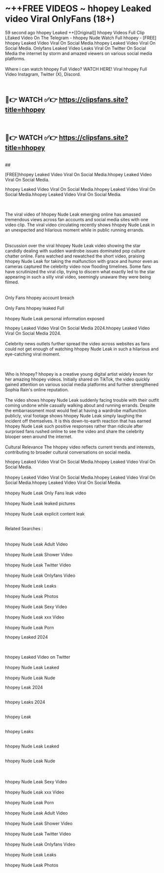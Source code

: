 # ~++FREE VIDEOS ~ hhopey Leaked video Viral OnlyFans (18+)<br>


59 second ago hhopey Leaked ++[[Original]] hhopey Videos Full Clip LEaked Video On The Telegram  - hhopey Nude  Watch Full hhopey - [FREE] hhopey Leaked Video Viral On Social Media.hhopey Leaked Video Viral On Social Media.   Onlyfans Leaked Video Leaks Viral On Twitter On Social Media the internet by storm and amazed viewers on various social media platforms. <br><br>
Where i can watch hhopey Full Video? WATCH HERE! Viral hhopey Full Video Instagram, Twitter (X), Discord. <br>


 <br>

##  🔴👉 WATCH ✅👉  <a href="https://clipsfans.site?title=hhopey&ref=git">https://clipsfans.site?title=hhopey</a> <br>
  <br>

##  🔴👉 WATCH ✅👉  <a href="https://clipsfans.site?title=hhopey&ref=git">https://clipsfans.site?title=hhopey</a> <br>
  <br>
  ##



[FREE]hhopey Leaked Video Viral On Social Media.hhopey Leaked Video Viral On Social Media. <br>

hhopey Leaked Video Viral On Social Media.hhopey Leaked Video Viral On Social Media.hhopey Leaked Video Viral On Social Media. <br>


  <br>

  <br>
The viral video of hhopey Nude Leak emerging online has amassed tremendous views across fan accounts and social media sites with one video clip. The viral video circulating recently shows hhopey Nude Leak in an unexpected and hilarious moment while in public running errands.<br>
<br>


<br>
Discussion over the viral hhopey Nude Leak video showing the star candidly dealing with sudden wardrobe issues dominated pop culture chatter online. Fans watched and rewatched the short video, praising hhopey Nude Leak for taking the malfunction with grace and humor even as cameras captured the celebrity video now flooding timelines. Some fans have scrutinized the viral clip, trying to discern what exactly led to the star appearing in such a silly viral video, seemingly unaware they were being filmed.<br>
<br>
<br> 
Only Fans hhopey account breach<br>
<br>
Only Fans hhopey leaked Full <br>
<br>
hhopey Nude Leak personal information exposed<br>

hhopey Leaked Video Viral On Social Media 2024.hhopey Leaked Video Viral On Social Media 2024. <br>
<br>
Celebrity news outlets further spread the video across websites as fans could not get enough of watching hhopey Nude Leak in such a hilarious and eye-catching viral moment.<br>
<br>

<br>
Who is hhopey? hhopey is a creative young digital artist widely known for her amazing hhopey videos. Initially shared on TikTok, the video quickly gained attention on various social media platforms and further strengthened Sophia Rain's online reputation.<br>
<br>
The video shows hhopey Nude Leak suddenly facing trouble with their outfit coming undone while casually walking about and running errands. Despite the embarrassment most would feel at having a wardrobe malfunction publicly, viral footage shows hhopey Nude Leak simply laughing the incident off themselves. It is this down-to-earth reaction that has earned hhopey Nude Leak such positive responses rather than ridicule after surprised fans rushed online to see the video and share the celebrity blooper seen around the internet.<br>
<br>
Cultural Relevance The hhopey video reflects current trends and interests, contributing to broader cultural conversations on social media.<br>

hhopey Leaked Video Viral On Social Media.hhopey Leaked Video Viral On Social Media.<br>
<br>
hhopey Leaked Video Viral On Social Media.hhopey Leaked Video Viral On Social Media.hhopey Leaked Video Viral On Social Media.<br>
<br>
hhopey Nude Leak Only Fans leak video<br>
<br>
hhopey Nude Leak leaked pictures<br>
<br>
hhopey Nude Leak explicit content leak<br>


<br>
Related Searches :<br>
<br>

<br>
hhopey Nude Leak Adult Video<br>
<br>
hhopey Nude Leak Shower Video<br>
<br>
hhopey Nude Leak Twitter Video<br>
<br>
hhopey Nude Leak Onlyfans Video<br>
<br>
hhopey Nude Leak Leaks<br>
<br>
hhopey Nude Leak Photos<br>

<br>
hhopey Nude Leak Sexy Video<br>
<br>
hhopey Nude Leak xxx Video<br>
<br>
hhopey Nude Leak Porn<br>

hhopey  Leaked 2024 <br> <br>
<br>

hhopey Leaked Video on Twitter <br>
<br>
hhopey Nude Leak Leaked<br>
<br>
hhopey Nude Leak Nude<br>


hhopey  Leak 2024 <br> <br>



hhopey  Leaks 2024 <br> <br>



 
hhopey  Leak<br> <br>



hhopey  Leaks<br> <br>


hhopey Nude Leak Leaked<br> <br>

hhopey Nude Leak Nude<br> <br>
<br> <br>
hhopey Nude Leak Sexy Video
<br> <br>
hhopey Nude Leak xxx Video
<br> <br>
hhopey Nude Leak Porn
<br> <br>
hhopey Nude Leak Adult Video
<br> <br>
hhopey Nude Leak Shower Video
<br> <br>
hhopey Nude Leak Twitter Video
<br> <br>
hhopey Nude Leak Onlyfans Video
<br> <br>
hhopey Nude Leak Leaks
<br> <br>
hhopey Nude Leak Photos






</p>




 



</p>










